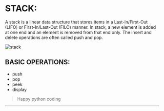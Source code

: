 # STACK:
A stack is a linear data structure that stores items in a Last-In/First-Out (LIFO) or First-In/Last-Out (FILO) manner.
In stack, a new element is added at one end and an element is removed from that end only. The insert and delete operations
are often called push and pop.


![stack](https://user-images.githubusercontent.com/88899542/130109113-1bc08b5b-5204-4818-a0d2-6241fef6a8d0.png)

## BASIC OPERATIONS:
- push
- pop
- peek
- display

>Happy python coding
---